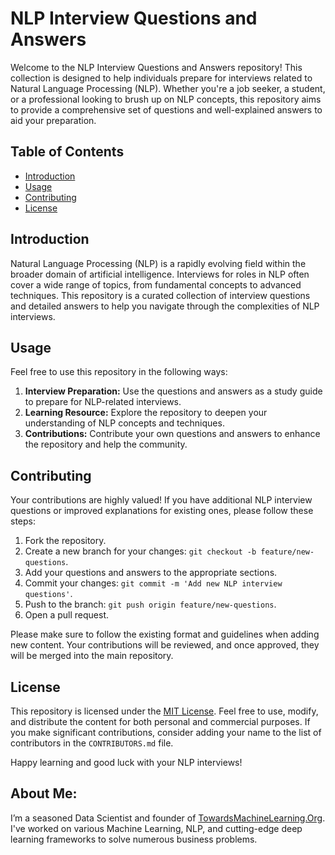 # NLP Interview Questions and Answers

Welcome to the NLP Interview Questions and Answers repository! This collection is designed to help individuals prepare for interviews related to Natural Language Processing (NLP). Whether you're a job seeker, a student, or a professional looking to brush up on NLP concepts, this repository aims to provide a comprehensive set of questions and well-explained answers to aid your preparation.

## Table of Contents

- [Introduction](#introduction)
- [Usage](#usage)
- [Contributing](#contributing)
- [License](#license)

## Introduction

Natural Language Processing (NLP) is a rapidly evolving field within the broader domain of artificial intelligence. Interviews for roles in NLP often cover a wide range of topics, from fundamental concepts to advanced techniques. This repository is a curated collection of interview questions and detailed answers to help you navigate through the complexities of NLP interviews.

## Usage

Feel free to use this repository in the following ways:

1. **Interview Preparation:** Use the questions and answers as a study guide to prepare for NLP-related interviews.
2. **Learning Resource:** Explore the repository to deepen your understanding of NLP concepts and techniques.
3. **Contributions:** Contribute your own questions and answers to enhance the repository and help the community.

## Contributing

Your contributions are highly valued! If you have additional NLP interview questions or improved explanations for existing ones, please follow these steps:

1. Fork the repository.
2. Create a new branch for your changes: `git checkout -b feature/new-questions`.
3. Add your questions and answers to the appropriate sections.
4. Commit your changes: `git commit -m 'Add new NLP interview questions'`.
5. Push to the branch: `git push origin feature/new-questions`.
6. Open a pull request.

Please make sure to follow the existing format and guidelines when adding new content. Your contributions will be reviewed, and once approved, they will be merged into the main repository.

## License

This repository is licensed under the [MIT License](LICENSE). Feel free to use, modify, and distribute the content for both personal and commercial purposes. If you make significant contributions, consider adding your name to the list of contributors in the `CONTRIBUTORS.md` file.

Happy learning and good luck with your NLP interviews!

## **About Me**:
I’m a seasoned Data Scientist and founder of [TowardsMachineLearning.Org](https://towardsmachinelearning.org/). I've worked on various Machine Learning, NLP, and cutting-edge deep learning frameworks to solve numerous business problems.
